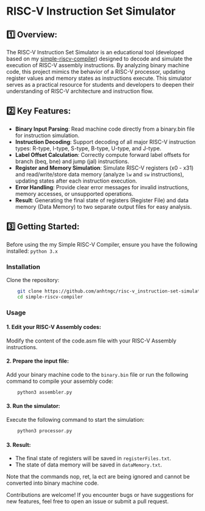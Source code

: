 # RISC-V Instruction Set Simulator

## 1️⃣ Overview:
The RISC-V Instruction Set Simulator is an educational tool (developed based on my [simple-riscv-compiler](https://github.com/anhtngc/simple-riscv-compiler)) designed to decode and simulate the execution of RISC-V assembly instructions. By analyzing binary machine code, this project mimics the behavior of a RISC-V processor, updating register values and memory states as instructions execute. This simulator serves as a practical resource for students and developers to deepen their understanding of RISC-V architecture and instruction flow.

## 2️⃣ Key Features:
- **Binary Input Parsing**: Read machine code directly from a binary.bin file for instruction simulation.
- **Instruction Decoding**: Support decoding of all major RISC-V instruction types: R-type, I-type, S-type, B-type, U-type, and J-type.
- **Label Offset Calculation**: Correctly compute forward label offsets for branch (beq, bne) and jump (jal) instructions.
- **Register and Memory Simulation**: Simulate RISC-V registers (x0 - x31) and read/write/store data memory (analyze `lw` and `sw` instructions), updating states after each instruction execution.
- **Error Handling**: Provide clear error messages for invalid instructions, memory accesses, or unsupported operations.
- **Result**: Generating the final state of registers (Register File) and data memory (Data Memory) to two separate output files for easy analysis.

## 3️⃣ Getting Started:
Before using the my Simple RISC-V Compiler, ensure you have the following installed: `python 3.x`
### Installation
Clone the repository:
```bash
    git clone https://github.com/anhtngc/risc-v_instruction-set-simulator.git
    cd simple-riscv-compiler
```
### Usage
#### 1. Edit your RISC-V Assembly codes:
Modify the content of the code.asm file with your RISC-V Assembly instructions.
#### 2. Prepare the input file:
Add your binary machine code to the `binary.bin` file or run the following command to compile your assembly code:
```bash
    python3 assembler.py
```
#### 3. Run the simulator:
Execute the following command to start the simulation:
```bash
    python3 processor.py
```
#### 3. Result:
- The final state of registers will be saved in `registerFiles.txt`.
- The state of data memory will be saved in `dataMemory.txt`.

Note that the commands nop, ret, la ect are being ignored and cannot be converted into binary machine code.

Contributions are welcome! If you encounter bugs or have suggestions for new features, feel free to open an issue or submit a pull request.
